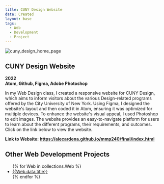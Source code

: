 ```yaml
---
title: CUNY Design Website
date: Created
layout: base
tags:
  - Web 
  - Development
  - Project
---
```


<div class="project_images">
    <img src="/images/cuny_design_home_page.png" alt="cuny_design_home_page">
 </div>

 <div class="project_text">
    <h2>CUNY Design Website</h2>
    <p>
        <strong>2022<br>Atom, Github, Figma, Adobe Photoshop</strong>
    </p>
</div>

<div class="project_bio">
    <p>
        In my Web Design class, I created a responsive website for CUNY Design, which aims to 
        inform visitors about the various Design-related programs offered by the City University 
        of New York. Using Figma, I designed the website's layout and then coded it in Atom, 
        ensuring it was optimized for multiple devices. To enhance the website's visual appeal, 
        I used Photoshop to edit images. The website provides an easy-to-navigate platform for 
        users to learn about the different programs, their requirements, and outcomes. Click on 
        the link below to view the website.
    </p>
</div>

<div class="project_text">
    <p>
        <strong>Link to Website: <a href="https://alecardena.github.io/mmp240/final/index.html" target="_blank" rel="noopener noreferrer">https://alecardena.github.io/mmp240/final/index.html</a></strong>  
    </p>
</div>

<section class="collections">
  <h1>Other Web Development Projects</h1>
  <ul>
    {% for Web in collections.Web %}      
      <li><a href="{{Web.url}}">{{Web.data.title}}</a></li>
    {% endfor %}
  </ul>
</section>